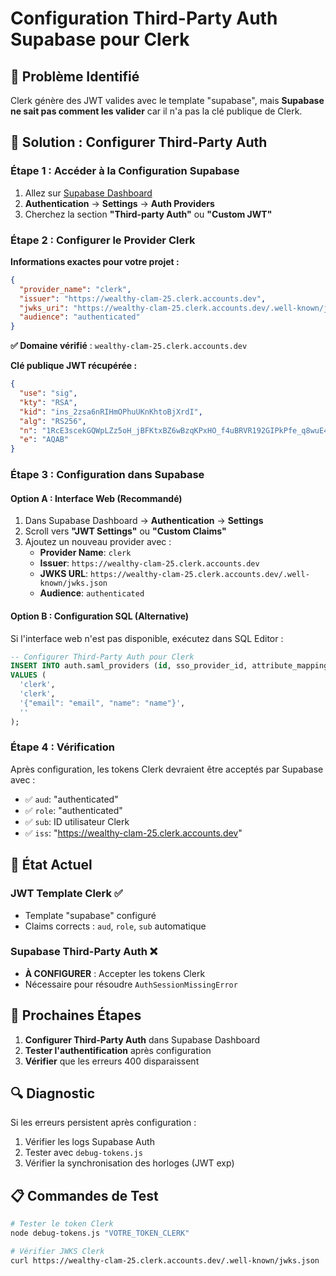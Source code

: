 # Configuration Third-Party Auth Supabase pour Clerk

## 🎯 Problème Identifié

Clerk génère des JWT valides avec le template "supabase", mais **Supabase ne sait pas comment les valider** car il n'a pas la clé publique de Clerk.

## 🔧 Solution : Configurer Third-Party Auth

### Étape 1 : Accéder à la Configuration Supabase

1. Allez sur [Supabase Dashboard](https://supabase.com/dashboard/project/lytrlaotgttqxlrskbiz)
2. **Authentication** → **Settings** → **Auth Providers**
3. Cherchez la section **"Third-party Auth"** ou **"Custom JWT"**

### Étape 2 : Configurer le Provider Clerk

**Informations exactes pour votre projet :**

```json
{
  "provider_name": "clerk",
  "issuer": "https://wealthy-clam-25.clerk.accounts.dev",
  "jwks_uri": "https://wealthy-clam-25.clerk.accounts.dev/.well-known/jwks.json",
  "audience": "authenticated"
}
```

**✅ Domaine vérifié** : `wealthy-clam-25.clerk.accounts.dev`

**Clé publique JWT récupérée :**
```json
{
  "use": "sig",
  "kty": "RSA", 
  "kid": "ins_2zsa6nRIHmOPhuUKnKhtoBjXrdI",
  "alg": "RS256",
  "n": "1RcE3scekGQWpLZz5oH_jBFKtxBZ6wBzqKPxHO_f4uBRVR192GIPkPfe_q8wuE4DHDi08Gj9qFzMUjDUvDjolJ0frd_88tyfocNE2fjJDeypyO-yKvmgKm3mwu1a4iWPB_aJn9O8jwOpqIvlNabp0qLSLFolKS2stJCmsabckBYsSUIoROSC3C1yI3rZCqXhQspo5gcZCY9SOW9dP8FTUFSwtzMbGK1kwVVfCtR8GPgblirQMmzCAkb-ANWMmgS2yF8fSt0I_mFqBf8l5KwpHQ1S37ksrzqK5eeuIb6Bkh1JLXe6GO3rqO-c97BEMmjsGMDTRUzdRN9iypQKKHUP_Q",
  "e": "AQAB"
}
```

### Étape 3 : Configuration dans Supabase

#### Option A : Interface Web (Recommandé)
1. Dans Supabase Dashboard → **Authentication** → **Settings**
2. Scroll vers **"JWT Settings"** ou **"Custom Claims"**
3. Ajoutez un nouveau provider avec :
   - **Provider Name**: `clerk`
   - **Issuer**: `https://wealthy-clam-25.clerk.accounts.dev`
   - **JWKS URL**: `https://wealthy-clam-25.clerk.accounts.dev/.well-known/jwks.json`
   - **Audience**: `authenticated`

#### Option B : Configuration SQL (Alternative)
Si l'interface web n'est pas disponible, exécutez dans SQL Editor :

```sql
-- Configurer Third-Party Auth pour Clerk
INSERT INTO auth.saml_providers (id, sso_provider_id, attribute_mapping, metadata_xml)
VALUES (
  'clerk',
  'clerk',
  '{"email": "email", "name": "name"}',
  ''
);
```

### Étape 4 : Vérification

Après configuration, les tokens Clerk devraient être acceptés par Supabase avec :
- ✅ `aud`: "authenticated" 
- ✅ `role`: "authenticated"
- ✅ `sub`: ID utilisateur Clerk
- ✅ `iss`: "https://wealthy-clam-25.clerk.accounts.dev"

## 🚨 État Actuel

### JWT Template Clerk ✅
- Template "supabase" configuré
- Claims corrects : `aud`, `role`, `sub` automatique

### Supabase Third-Party Auth ❌
- **À CONFIGURER** : Accepter les tokens Clerk
- Nécessaire pour résoudre `AuthSessionMissingError`

## 🎯 Prochaines Étapes

1. **Configurer Third-Party Auth** dans Supabase Dashboard
2. **Tester l'authentification** après configuration
3. **Vérifier** que les erreurs 400 disparaissent

## 🔍 Diagnostic

Si les erreurs persistent après configuration :
1. Vérifier les logs Supabase Auth
2. Tester avec `debug-tokens.js`
3. Vérifier la synchronisation des horloges (JWT exp)

## 📋 Commandes de Test

```bash
# Tester le token Clerk
node debug-tokens.js "VOTRE_TOKEN_CLERK"

# Vérifier JWKS Clerk
curl https://wealthy-clam-25.clerk.accounts.dev/.well-known/jwks.json